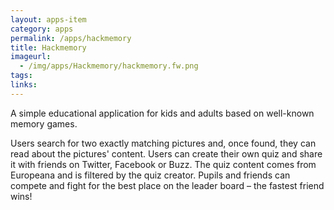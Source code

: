 ```yaml
---
layout: apps-item
category: apps
permalink: /apps/hackmemory
title: Hackmemory
imageurl:
  - /img/apps/Hackmemory/hackmemory.fw.png
tags:
links:
---
```


A simple educational application for kids and adults based on well-known memory games.

Users search for two exactly matching pictures and, once found, they can read about the pictures' content. Users can create their own quiz and share it with friends on Twitter, Facebook or Buzz. The quiz content comes from Europeana and is filtered by the quiz creator. Pupils and friends can compete and fight for the best place on the leader board – the fastest friend wins!
